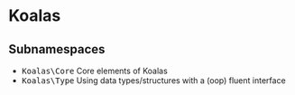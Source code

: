 # Koalas

## Subnamespaces 

- <kbd>Koalas\Core</kbd> Core elements of Koalas
- <kbd>Koalas\Type</kbd> Using data types/structures with a (oop) fluent interface 